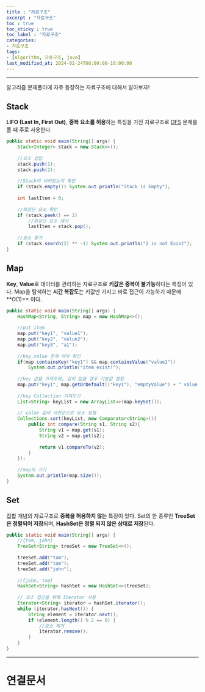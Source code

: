 ```yaml
---
title : "자료구조"
excerpt : "자료구조"
toc : true
toc_sticky : true
toc_label : "자료구조"
categories:
- 자료구조
tags:
- [Algorithm, 자료구조, java]
last_modified_at: 2024-02-24T08:00:00-10:00:00
---
```

  
---
  
알고리즘 문제풀이에 자주 등장하는 자료구조에 대해서 알아보자!
  
## Stack
**LIFO (Last In, First Out)**, **중복 요소를 허용**하는 특징을 가진 자료구조로 [DFS](../../알고리즘/알고리즘-DFS) 문제를 풀 때 주로 사용한다.
  
```java
public static void main(String[] args) {  
    Stack<Integer> stack = new Stack<>();  
      
    //요소 삽입  
    stack.push(1);  
    stack.push(2);  
      
    //Stack이 비어있는지 확인  
    if (stack.empty()) System.out.println("Stack is Empty");  
      
    int lastItem = 0;  
      
    //최상단 요소 확인  
    if (stack.peek() == 2)  
        //최상단 요소 제거  
        lastItem = stack.pop();  
      
    //요소 찾기  
    if (stack.search(2) ** -1) System.out.println("2 is not Exist");  
}
```
  
## Map
**Key**, **Value**로 데이터를 관리하는 자료구조로 **키값은 중복이 불가능**하다는 특징이 있다. Map을 탐색하는 **시간 복잡도**는 키값만 가지고 바로 접근이 가능하기 때문에 **O(1)== 이다.
  
```java
public static void main(String[] args) {  
    HashMap<String, String> map = new HashMap<>();  
  
    //put item  
    map.put("key1", "value1");  
    map.put("key2", "value2");  
    map.put("key3", "a1");  
  
    //key,value 존재 여부 확인  
    if(map.containsKey("key1") && map.containsValue("value1"))  
        System.out.println("item exist!");  
  
    //key 값을 가져오며, 값이 없을 경우 기본값 설정  
    map.put("key1", map.getOrDefault(("key1"), "emptyValue") + " value changed");  
  
    //key Collection 가져오기  
    List<String> keyList = new ArrayList<>(map.keySet());  
  
    // value 값의 사전순으로 요소 정렬  
    Collections.sort(keyList, new Comparator<String>(){  
        public int compare(String s1, String s2){  
            String v1 = map.get(s1);  
            String v2 = map.get(s2);  
  
            return v1.compareTo(v2);  
        }  
    });  
  
    //map의 크기  
    System.out.println(map.size());  
}
```
  
## Set
집합 개념의 자료구조로 **중복을 허용하지 않는** 특징이 있다. Set의 한 종류인 **TreeSet은 정렬되어 저장**되며, **HashSet은 정렬 되지 않은 상태로 저장**된다.
  
```java
public static void main(String[] args) {  
    //{tom, john}  
    TreeSet<String> treeSet = new TreeSet<>();  
  
    treeSet.add("tom");  
    treeSet.add("tom");  
    treeSet.add("john");  
  
    //{john, tom}  
    HashSet<String> hashSet = new HashSet<>(treeSet);  
  
    // 요소 접근을 위해 Iterator 사용  
    Iterator<String> iterator = hashSet.iterator();  
    while (iterator.hasNext()) {  
        String element = iterator.next();  
        if (element.length() % 2 == 0) {  
            //요소 제거  
            iterator.remove();  
        }  
    }  
}
```

---
  
# 연결문서
